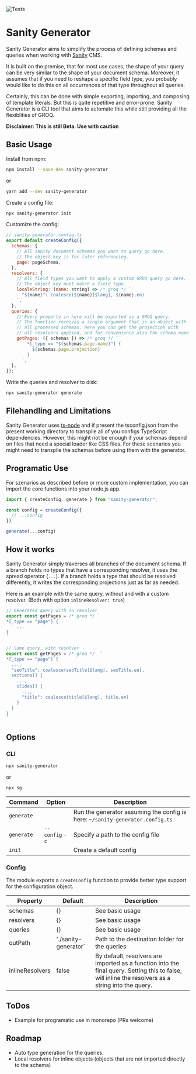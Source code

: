 ![Tests](https://img.shields.io/github/workflow/status/niklas-may/sanity-generator/Test%20and%20Publish%20to%20NPM/main)

# Sanity Generator

Sanity Generator aims to simplify the process of defining schemas and queries when working with [Sanity](https://www.sanity.io/) CMS.

It is built on the premise, that for most use cases, the shape of your query can be very similar to the shape of your document schema. Moreover, it assumes that if you need to reshape a specific field type, you probably would like to do this on all occurrences of that type throughout all queries.

Certainly, this can be done with simple exporting, importing, and composing of template literals. But this is quite repetitive and error-prone. Sanity Generator is a CLI tool that aims to automate this while still providing all the flexiblities of GROQ.

**Disclaimer: This is still Beta. Use with caution**

## Basic Usage

Install from npm:

```sh 
npm install --save-dev sanity-generator 
```
or

```sh
yarn add --dev sanity-generator 
```

Create a config file:

```sh
npx sanity-generator init
```

Customize the config:

```js
// sanity-generator.config.ts
export default createConfig({
  schemas: {
    // All sanity document schemas you want to query go here.
    // The object key is for later referencing.
    page: pageSchema,
  },
  resolvers: {
    // All field types you want to apply a custom GROQ query go here.
    // The object key must match a field type.
    localeString: (name: string) => /* groq */ `
      "${name}": coalesce(${name}[$lang], ${name}.en)
    `,
  },
  queries: {
    // Every property in here will be exported as a GROQ query. 
    // The function receives a single argument that is an object with 
    // all processed schemas. Here you can get the projection with 
    // all resolvers applied, and for convenience also the schema name.
    getPages: ({ schemas }) => /* groq */ `
        *[_type == "${schemas.page.name}"] {
          ${schemas.page.projection}
        }
      `,
  },
});
```

Write the queries and resolver to disk:

```sh 
npx sanity-generator generate
```

## Filehandling and Limitations

Sanity Generator uses [ts-node](https://github.com/TypeStrong/ts-node) and if present the tsconfig.json from the present working directory to transpile all of you configs TypeScript dependencies. However, this might not be enough if your schemas depend on files that need a special loader like CSS files. For these scenarios you might need to transpile the schemas before using them with the generator.


## Programatic Use

For szenarios as described before or more custom implementation, you can import the core functions into your node.js app.

```js
import { createConfig, generate } from "sanity-generator";

const config = createConfig({
  // ...config
})

generate(...config)

```
 
## How it works

Sanity Generator simply traverses all branches of the document schema. If a branch holds no types that have a corresponding resolver, it uses the spread operator (`...`). If a branch holds a type that should be resolved differently, it writes the corresponding projections just as far as needed.

Here is an example with the same query, without and with a custom resolver. (Both with option `inlineResolver: true`) 

```js
// Generated query with no resolver
export const getPages = /* groq */ `
*[_type == "page"] {
    ...
}
`
```

```js
// Same query, with resolver
export const getPages = /* groq */  `
*[_type == "page"] {
  ...,
  "seoTitle": coalesce(seoTitle[$lang], seoTitle.en),
  sections[] {
    ...,
    slides[] {
      ...,
      "title": coalesce(title[$lang], title.en)
    }
  }
}
`
```

## Options

### CLI

```sh
npx sanity-generator
```

or

```sh
npx sg
```

| Command    | Option             | Description                                                                        |
| ---------- | ------------------ | ---------------------------------------------------------------------------------- |
| `generate` |                    | Run the generator assuming the config is here: `~/sanity-generator.config.ts` |
| `generate` | `--config` `-c` | Specify a path to the config file                                                  |
| `init`     |                    | Create a default config                                                            |

### Config

The module exports a `createConfig` function to provide better type support for the configuration object.

| Property        | Default              | Description                                                                                                                                        |
| --------------- | -------------------- | -------------------------------------------------------------------------------------------------------------------------------------------------- |
| schemas         | {}                   | See basic usage                                                                                                                                    |
| resolvers       | {}                   | See basic usage                                                                                                                                    |
| queries         | {}                   | See basic usage                                                                                                                                    |
| outPath         | './sanity-generator` | Path to the destination folder for the queries                                                                                                     |
| inlineResolvers | false                | By default, resolvers are imported as a function into the final query. Setting this to false, will inline the resolvers as a string into the query. |

## ToDos
* Example for programatic use in monorepo (PRs welcome)

## Roadmap
* Auto type generation for the queries.
* Local resolvers for inline objects (objects that are not imported directly to the schema)
